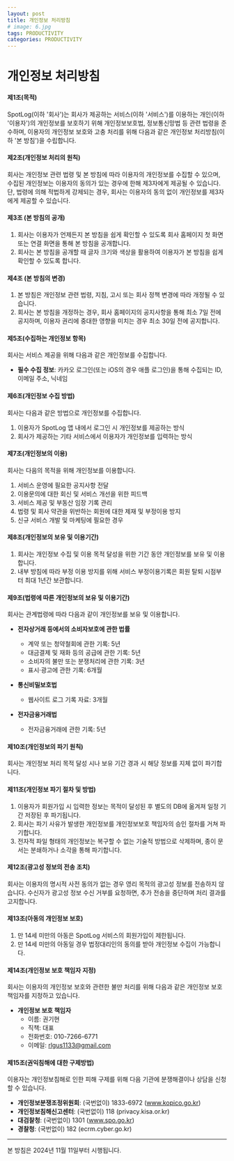 ```yaml
---
layout: post
title: 개인정보 처리방침
# image: 6.jpg
tags: PRODUCTIVITY
categories: PRODUCTIVITY
---
```


# 개인정보 처리방침

#### 제1조(목적)
SpotLog(이하 '회사')는 회사가 제공하는 서비스(이하 '서비스')를 이용하는 개인(이하 '이용자')의 개인정보를 보호하기 위해 개인정보보호법, 정보통신망법 등 관련 법령을 준수하며, 이용자의 개인정보 보호와 고충 처리를 위해 다음과 같은 개인정보 처리방침(이하 '본 방침')을 수립합니다.

#### 제2조(개인정보 처리의 원칙)
회사는 개인정보 관련 법령 및 본 방침에 따라 이용자의 개인정보를 수집할 수 있으며, 수집된 개인정보는 이용자의 동의가 있는 경우에 한해 제3자에게 제공될 수 있습니다. 단, 법령에 의해 적법하게 강제되는 경우, 회사는 이용자의 동의 없이 개인정보를 제3자에게 제공할 수 있습니다.

#### 제3조 (본 방침의 공개)
1. 회사는 이용자가 언제든지 본 방침을 쉽게 확인할 수 있도록 회사 홈페이지 첫 화면 또는 연결 화면을 통해 본 방침을 공개합니다.
2. 회사는 본 방침을 공개할 때 글자 크기와 색상을 활용하여 이용자가 본 방침을 쉽게 확인할 수 있도록 합니다.

#### 제4조 (본 방침의 변경)
1. 본 방침은 개인정보 관련 법령, 지침, 고시 또는 회사 정책 변경에 따라 개정될 수 있습니다.
2. 회사는 본 방침을 개정하는 경우, 회사 홈페이지의 공지사항을 통해 최소 7일 전에 공지하며, 이용자 권리에 중대한 영향을 미치는 경우 최소 30일 전에 공지합니다.

#### 제5조(수집하는 개인정보 항목)
회사는 서비스 제공을 위해 다음과 같은 개인정보를 수집합니다.
- **필수 수집 정보**: 카카오 로그인(또는 iOS의 경우 애플 로그인)을 통해 수집되는 ID, 이메일 주소, 닉네임

#### 제6조(개인정보 수집 방법)
회사는 다음과 같은 방법으로 개인정보를 수집합니다.
1. 이용자가 SpotLog 앱 내에서 로그인 시 개인정보를 제공하는 방식
2. 회사가 제공하는 기타 서비스에서 이용자가 개인정보를 입력하는 방식

#### 제7조(개인정보의 이용)
회사는 다음의 목적을 위해 개인정보를 이용합니다.
1. 서비스 운영에 필요한 공지사항 전달
2. 이용문의에 대한 회신 및 서비스 개선을 위한 피드백
3. 서비스 제공 및 부동산 임장 기록 관리
4. 법령 및 회사 약관을 위반하는 회원에 대한 제재 및 부정이용 방지
5. 신규 서비스 개발 및 마케팅에 필요한 경우

#### 제8조(개인정보의 보유 및 이용기간)
1. 회사는 개인정보 수집 및 이용 목적 달성을 위한 기간 동안 개인정보를 보유 및 이용합니다.
2. 내부 방침에 따라 부정 이용 방지를 위해 서비스 부정이용기록은 회원 탈퇴 시점부터 최대 1년간 보관합니다.

#### 제9조(법령에 따른 개인정보의 보유 및 이용기간)
회사는 관계법령에 따라 다음과 같이 개인정보를 보유 및 이용합니다.
- **전자상거래 등에서의 소비자보호에 관한 법률**  
  - 계약 또는 청약철회에 관한 기록: 5년  
  - 대금결제 및 재화 등의 공급에 관한 기록: 5년  
  - 소비자의 불만 또는 분쟁처리에 관한 기록: 3년  
  - 표시·광고에 관한 기록: 6개월  

- **통신비밀보호법**  
  - 웹사이트 로그 기록 자료: 3개월  

- **전자금융거래법**  
  - 전자금융거래에 관한 기록: 5년  

#### 제10조(개인정보의 파기 원칙)
회사는 개인정보 처리 목적 달성 시나 보유 기간 경과 시 해당 정보를 지체 없이 파기합니다.

#### 제11조(개인정보 파기 절차 및 방법)
1. 이용자가 회원가입 시 입력한 정보는 목적이 달성된 후 별도의 DB에 옮겨져 일정 기간 저장된 후 파기됩니다.
2. 회사는 파기 사유가 발생한 개인정보를 개인정보보호 책임자의 승인 절차를 거쳐 파기합니다.
3. 전자적 파일 형태의 개인정보는 복구할 수 없는 기술적 방법으로 삭제하며, 종이 문서는 분쇄하거나 소각을 통해 파기합니다.

#### 제12조(광고성 정보의 전송 조치)
회사는 이용자의 명시적 사전 동의가 없는 경우 영리 목적의 광고성 정보를 전송하지 않습니다. 수신자가 광고성 정보 수신 거부를 요청하면, 추가 전송을 중단하며 처리 결과를 고지합니다.

#### 제13조(아동의 개인정보 보호)
1. 만 14세 미만의 아동은 SpotLog 서비스의 회원가입이 제한됩니다.
2. 만 14세 미만의 아동일 경우 법정대리인의 동의를 받아 개인정보 수집이 가능합니다.

#### 제14조(개인정보 보호 책임자 지정)
회사는 이용자의 개인정보 보호와 관련한 불만 처리를 위해 다음과 같은 개인정보 보호 책임자를 지정하고 있습니다.
- **개인정보 보호 책임자**
  - 이름: 권기현
  - 직책: 대표
  - 전화번호: 010-7266-6771
  - 이메일: rlgus1133@gmail.com

#### 제15조(권익침해에 대한 구제방법)
이용자는 개인정보침해로 인한 피해 구제를 위해 다음 기관에 분쟁해결이나 상담을 신청할 수 있습니다.
- **개인정보분쟁조정위원회**: (국번없이) 1833-6972 (www.kopico.go.kr)  
- **개인정보침해신고센터**: (국번없이) 118 (privacy.kisa.or.kr)  
- **대검찰청**: (국번없이) 1301 (www.spo.go.kr)  
- **경찰청**: (국번없이) 182 (ecrm.cyber.go.kr)

---

본 방침은 2024년 11월 11일부터 시행됩니다.

